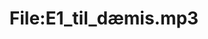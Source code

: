 ---
title: File:E1_til_dæmis.mp3
recording of: til dæmis
reading speed: slow
speaker: E
license: CC0
---